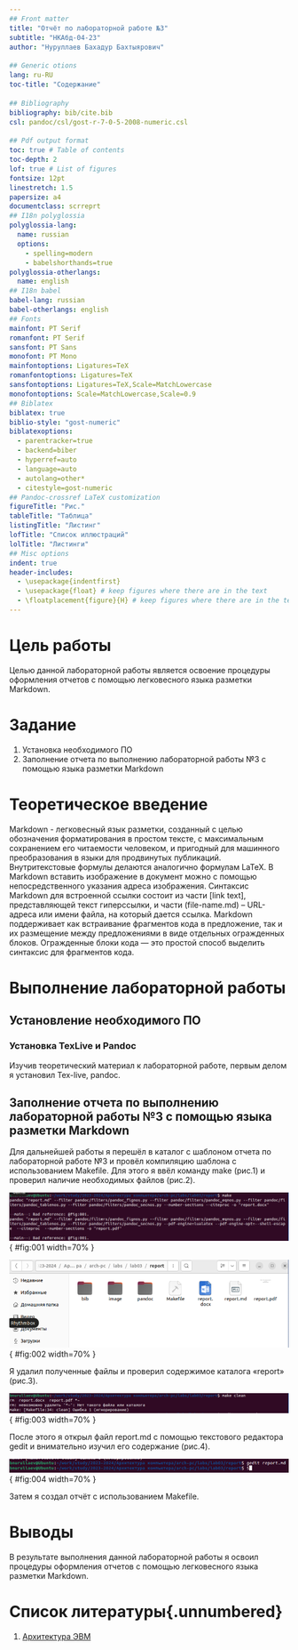 ```yaml
---
## Front matter
title: "Отчёт по лабораторной работе №3"
subtitle: "НКАбд-04-23"
author: "Нуруллаев Бахадур Бахтыярович"

## Generic otions
lang: ru-RU
toc-title: "Содержание"

## Bibliography
bibliography: bib/cite.bib
csl: pandoc/csl/gost-r-7-0-5-2008-numeric.csl

## Pdf output format
toc: true # Table of contents
toc-depth: 2
lof: true # List of figures
fontsize: 12pt
linestretch: 1.5
papersize: a4
documentclass: scrreprt
## I18n polyglossia
polyglossia-lang:
  name: russian
  options:
	- spelling=modern
	- babelshorthands=true
polyglossia-otherlangs:
  name: english
## I18n babel
babel-lang: russian
babel-otherlangs: english
## Fonts
mainfont: PT Serif
romanfont: PT Serif
sansfont: PT Sans
monofont: PT Mono
mainfontoptions: Ligatures=TeX
romanfontoptions: Ligatures=TeX
sansfontoptions: Ligatures=TeX,Scale=MatchLowercase
monofontoptions: Scale=MatchLowercase,Scale=0.9
## Biblatex
biblatex: true
biblio-style: "gost-numeric"
biblatexoptions:
  - parentracker=true
  - backend=biber
  - hyperref=auto
  - language=auto
  - autolang=other*
  - citestyle=gost-numeric
## Pandoc-crossref LaTeX customization
figureTitle: "Рис."
tableTitle: "Таблица"
listingTitle: "Листинг"
lofTitle: "Список иллюстраций"
lolTitle: "Листинги"
## Misc options
indent: true
header-includes:
  - \usepackage{indentfirst}
  - \usepackage{float} # keep figures where there are in the text
  - \floatplacement{figure}{H} # keep figures where there are in the text
---
```


# Цель работы

Целью данной лабораторной работы является освоение процедуры оформления отчетов с помощью легковесного языка разметки Markdown.

# Задание

1. Установка необходимого ПО
2. Заполнение отчета по выполнению лабораторной работы №3 с помощью языка разметки Markdown

# Теоретическое введение

Markdown - легковесный язык разметки, созданный с целью обозначения форматирования в простом тексте, с максимальным сохранением его читаемости человеком, и пригодный для машинного преобразования в языки для продвинутых публикаций. 
Внутритекстовые формулы делаются аналогично формулам LaTeX.
В Markdown вставить изображение в документ можно с помощью непосредственного указания адреса изображения.
Синтаксис Markdown для встроенной ссылки состоит из части [link text], представляющей текст гиперссылки, и части (file-name.md) – URL-адреса или имени файла, на который дается ссылка.
Markdown поддерживает как встраивание фрагментов кода в предложение, так и их размещение между предложениями в виде отдельных огражденных блоков. Огражденные блоки кода — это простой способ выделить синтаксис для фрагментов кода.

# Выполнение лабораторной работы

## Установление необходимого ПО

### Установка TexLive и Pandoc

Изучив теоретический материал к лабораторной работе, первым делом я установил Tex-live, pandoc.

## Заполнение отчета по выполнению лабораторной работы №3 с помощью языка разметки Markdown

Для дальнейшей работы я перешёл в каталог с шаблоном отчета по лабораторной работе №3 и провёл компиляцию шаблона с использованием Makefile. Для этого я ввёл команду make (рис.1) и проверил наличие необходимых файлов (рис.2).

![Рис.1: Компиляция шаблона](image/1.png){ #fig:001 width=70% }

![Рис.2: Сгенерированные файлы в каталоге с отчётом по лабораторной работе №3](image/2.png){ #fig:002 width=70% }

Я удалил полученные файлы и проверил содержимое каталога «report» (рис.3).

![Рис.3: Удаление полученных файлов и содержимое каталога "report"](image/3.png){ #fig:003 width=70% }

После этого я открыл файл report.md с помощью текстового редактора gedit и внимательно изучил его содержание (рис.4).

![Рис.4: Файл report.md](image/4.png){ #fig:004 width=70% }

Затем я создал отчёт с использованием Makefile.

# Выводы

В результате выполнения данной лабораторной работы я освоил процедуры оформления отчетов с помощью легковесного языка разметки Markdown.

# Список литературы{.unnumbered}

1. [Архитектура ЭВМ](https://esystem.rudn.ru/course/view.php?id=112)
